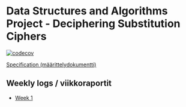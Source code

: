 # Data Structures and Algorithms Project - Deciphering Substitution Ciphers

[![codecov](https://codecov.io/gh/gustafla/substitution/branch/master/graph/badge.svg?token=TKGUHNQHFV)](https://codecov.io/gh/gustafla/substitution)

[Specification (määrittelydokumentti)](doc/specification.md)

## Weekly logs / viikkoraportit

- [Week 1](doc/week1_log.md)
